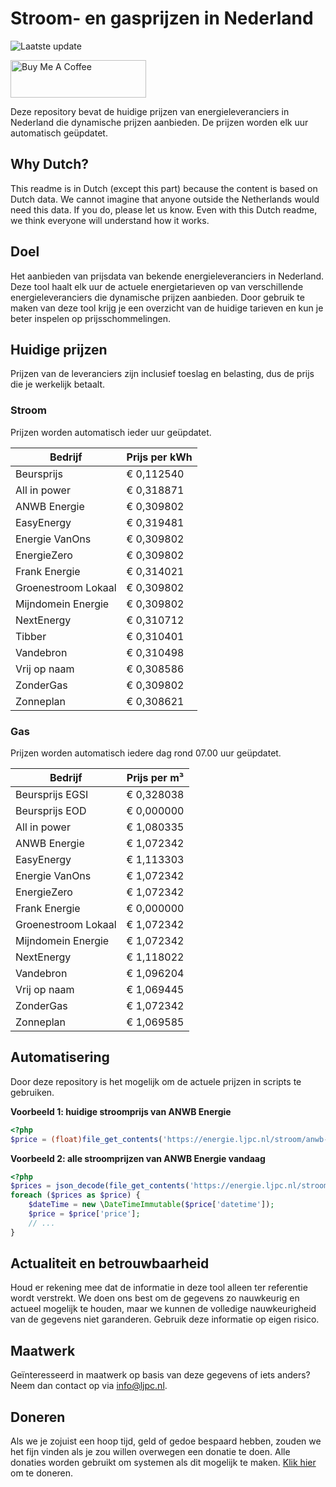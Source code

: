 # Stroom- en gasprijzen in Nederland

![Laatste update](https://img.shields.io/badge/laatste%20update-2023--08--20%2010%3A00%20CET-brightgreen)

<a href="https://www.buymeacoffee.com/Lars-" target="_blank"><img src="https://cdn.buymeacoffee.com/buttons/v2/default-orange.png" alt="Buy Me A Coffee" height="60" style="height: 60px !important;width: 217px !important;" ></a>

Deze repository bevat de huidige prijzen van energieleveranciers in Nederland die dynamische prijzen aanbieden. De prijzen worden elk uur automatisch geüpdatet.

## Why Dutch?

This readme is in Dutch (except this part) because the content is based on Dutch data. We cannot imagine that anyone outside the Netherlands would need this data. If you do, please let us know. Even with this Dutch readme, we think
everyone will understand how it works.

## Doel

Het aanbieden van prijsdata van bekende energieleveranciers in Nederland. Deze tool haalt elk uur de actuele energietarieven op van verschillende energieleveranciers die dynamische prijzen aanbieden. Door gebruik te maken van deze tool
krijg je een overzicht van de huidige tarieven en kun je beter inspelen op prijsschommelingen.

## Huidige prijzen

Prijzen van de leveranciers zijn inclusief toeslag en belasting, dus de prijs die je werkelijk betaalt.

### Stroom

Prijzen worden automatisch ieder uur geüpdatet.

 Bedrijf | Prijs per kWh 
---------|---------------
Beursprijs | € 0,112540
All in power | € 0,318871
ANWB Energie | € 0,309802
EasyEnergy | € 0,319481
Energie VanOns | € 0,309802
EnergieZero | € 0,309802
Frank Energie | € 0,314021
Groenestroom Lokaal | € 0,309802
Mijndomein Energie | € 0,309802
NextEnergy | € 0,310712
Tibber | € 0,310401
Vandebron | € 0,310498
Vrij op naam | € 0,308586
ZonderGas | € 0,309802
Zonneplan | € 0,308621


### Gas

Prijzen worden automatisch iedere dag rond 07.00 uur geüpdatet.

 Bedrijf | Prijs per m³ 
---------|--------------
Beursprijs EGSI | € 0,328038
Beursprijs EOD | € 0,000000
All in power | € 1,080335
ANWB Energie | € 1,072342
EasyEnergy | € 1,113303
Energie VanOns | € 1,072342
EnergieZero | € 1,072342
Frank Energie | € 0,000000
Groenestroom Lokaal | € 1,072342
Mijndomein Energie | € 1,072342
NextEnergy | € 1,118022
Vandebron | € 1,096204
Vrij op naam | € 1,069445
ZonderGas | € 1,072342
Zonneplan | € 1,069585


## Automatisering

Door deze repository is het mogelijk om de actuele prijzen in scripts te gebruiken.

**Voorbeeld 1: huidige stroomprijs van ANWB Energie**

```php
<?php
$price = (float)file_get_contents('https://energie.ljpc.nl/stroom/anwb-energie-nu.txt');

```

**Voorbeeld 2: alle stroomprijzen van ANWB Energie vandaag**

```php
<?php
$prices = json_decode(file_get_contents('https://energie.ljpc.nl/stroom/all-in-power-vandaag.json'),true);
foreach ($prices as $price) {
    $dateTime = new \DateTimeImmutable($price['datetime']);
    $price = $price['price'];
    // ...
}
```

## Actualiteit en betrouwbaarheid

Houd er rekening mee dat de informatie in deze tool alleen ter referentie wordt verstrekt. We doen ons best om de gegevens zo nauwkeurig en actueel mogelijk te houden, maar we kunnen de volledige nauwkeurigheid van de gegevens niet
garanderen. Gebruik deze informatie op eigen risico.

## Maatwerk

Geïnteresseerd in maatwerk op basis van deze gegevens of iets anders? Neem dan contact op
via [info@ljpc.nl](mailto:info@ljpc.nl?subject=Energie%20prijzen).

## Doneren

Als we je zojuist een hoop tijd, geld of gedoe bespaard hebben, zouden we het fijn vinden als je zou willen overwegen een
donatie te doen. Alle donaties worden gebruikt om systemen als dit mogelijk te
maken. [Klik hier](https://www.buymeacoffee.com/Lars-) om te doneren.
